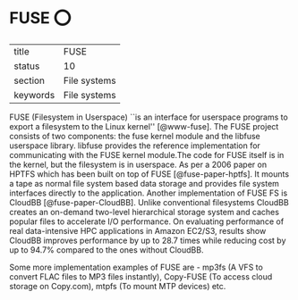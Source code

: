 # FUSE :o:


|          |              |
| -------- | ------------ |
| title    | FUSE         | 
| status   | 10           |
| section  | File systems |
| keywords | File systems |



FUSE (Filesystem in Userspace) ``is an interface for userspace
programs to export a filesystem to the Linux
kernel'' [@www-fuse]. The FUSE project consists of two components:
the fuse kernel module and the libfuse userspace library. libfuse
provides the reference implementation for communicating with the FUSE
kernel module.The code for FUSE itself is in the kernel, but the
filesystem is in userspace.  As per a 2006 paper on HPTFS which has
been built on top of FUSE [@fuse-paper-hptfs]. It mounts a tape as
normal file system based data storage and provides file system
interfaces directly to the application.  Another implementation of
FUSE FS is CloudBB [@fuse-paper-CloudBB]. Unlike conventional
filesystems CloudBB creates an on-demand two-level hierarchical
storage system and caches popular files to accelerate I/O
performance. On evaluating performance of real data-intensive HPC
applications in Amazon EC2/S3, results show CloudBB improves
performance by up to 28.7 times while reducing cost by up to 94.7\%
compared to the ones without CloudBB.

Some more implementation examples of FUSE are - mp3fs (A VFS to
convert FLAC files to MP3 files instantly), Copy-FUSE (To access cloud
storage on Copy.com), mtpfs (To mount MTP devices) etc.



